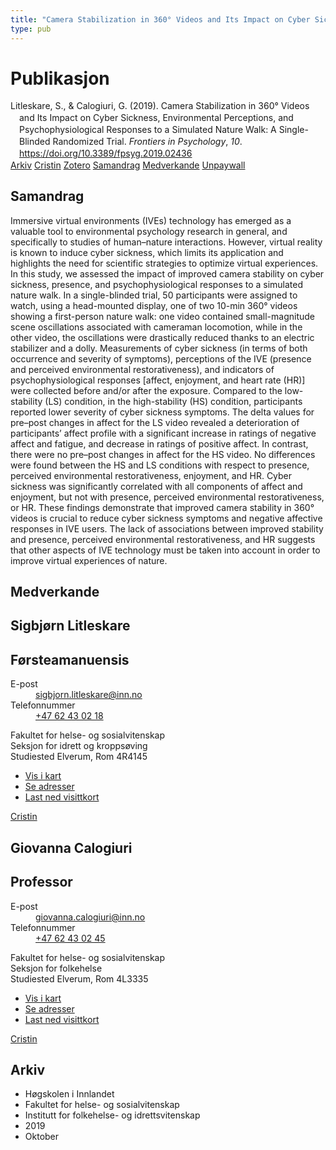 ```yaml
---
title: "Camera Stabilization in 360° Videos and Its Impact on Cyber Sickness, Environmental Perceptions, and Psychophysiological Responses to a Simulated Nature Walk: A Single-Blinded Randomized Trial"
type: pub
---
```

<h1>Publikasjon</h1>
<article id="csl-bib-container-4D6C3UR4" class="csl-bib-container">
  <div class="csl-bib-body" style="line-height: 1.35; padding-left: 1em; text-indent:-1em;">
  <div class="csl-entry">Litleskare, S., &amp; Calogiuri, G. (2019). Camera Stabilization in 360&#xB0; Videos and Its Impact on Cyber Sickness, Environmental Perceptions, and Psychophysiological Responses to a Simulated Nature Walk: A Single-Blinded Randomized Trial. <i>Frontiers in Psychology</i>, <i>10</i>. <a href="https://doi.org/10.3389/fpsyg.2019.02436">https://doi.org/10.3389/fpsyg.2019.02436</a></div>
</div>
  <div class="csl-bib-buttons">
    <a href="#taxonomy-article-4D6C3UR4" class="csl-bib-button">Arkiv</a>
    <a href="https://app.cristin.no/results/show.jsf?id=1742712" alt="Cristin URL" class="csl-bib-button">Cristin</a>
    <a href="http://zotero.org/groups/5022929/items/4D6C3UR4" alt="Zotero URL" class="csl-bib-button">Zotero</a>
    <a href="#abstract-article-4D6C3UR4" class="csl-bib-button">Samandrag</a>
    <a href="#contributors-article-4D6C3UR4" class="csl-bib-button">Medverkande</a>
    <a href="https://www.frontiersin.org/articles/10.3389/fpsyg.2019.02436/pdf" class="csl-bib-button">Unpaywall</a>
  </div>
  <div id="csl-bib-meta-container-4D6C3UR4"></div>
</article>
<div id="csl-bib-meta-4D6C3UR4" class="csl-bib-meta">
  <article id="abstract-article-4D6C3UR4" class="abstract-article">
    <h1>Samandrag</h1>
    Immersive virtual environments (IVEs) technology has emerged as a valuable tool to environmental psychology research in general, and specifically to studies of human–nature interactions. However, virtual reality is known to induce cyber sickness, which limits its application and highlights the need for scientific strategies to optimize virtual experiences. In this study, we assessed the impact of improved camera stability on cyber sickness, presence, and psychophysiological responses to a simulated nature walk. In a single-blinded trial, 50 participants were assigned to watch, using a head-mounted display, one of two 10-min 360° videos showing a first-person nature walk: one video contained small-magnitude scene oscillations associated with cameraman locomotion, while in the other video, the oscillations were drastically reduced thanks to an electric stabilizer and a dolly. Measurements of cyber sickness (in terms of both occurrence and severity of symptoms), perceptions of the IVE (presence and perceived environmental restorativeness), and indicators of psychophysiological responses [affect, enjoyment, and heart rate (HR)] were collected before and/or after the exposure. Compared to the low-stability (LS) condition, in the high-stability (HS) condition, participants reported lower severity of cyber sickness symptoms. The delta values for pre–post changes in affect for the LS video revealed a deterioration of participants’ affect profile with a significant increase in ratings of negative affect and fatigue, and decrease in ratings of positive affect. In contrast, there were no pre–post changes in affect for the HS video. No differences were found between the HS and LS conditions with respect to presence, perceived environmental restorativeness, enjoyment, and HR. Cyber sickness was significantly correlated with all components of affect and enjoyment, but not with presence, perceived environmental restorativeness, or HR. These findings demonstrate that improved camera stability in 360° videos is crucial to reduce cyber sickness symptoms and negative affective responses in IVE users. The lack of associations between improved stability and presence, perceived environmental restorativeness, and HR suggests that other aspects of IVE technology must be taken into account in order to improve virtual experiences of nature.
  </article>
  <article id="contributors-article-4D6C3UR4" class="contributors-article">
    <h1>Medverkande</h1>
    <div class="personas">
<div class="vrtx-hinn-person-card">
<div class="photo">
<i class="lar la-user-circle missing-person"></i>
</div>
<div class="info">
<hgroup><h1>Sigbjørn Litleskare</h1>
<h2>Førsteamanuensis</h2>
</hgroup><dl>
<dt>E-post</dt>
<dd>
<a href="mailto:sigbjorn.litleskare@inn.no">sigbjorn.litleskare@inn.no</a>
</dd>
<dt>Telefonnummer</dt>
<dd><a href="tel:+4762430218">
+47 62 43 02 18
</a></dd>
</dl>
<p>
Fakultet for helse- og sosialvitenskap<br>
Seksjon for idrett og kroppsøving<br>
Studiested Elverum,
Rom 4R4145
</p>
<ul class="vrtx-hinn-links">
<li><a href="https://www.google.com/maps?q=60.88156,11.53723">Vis i kart</a></li>
<li><a href="https://www.inn.no/finn-en-ansatt/sigbjorn-litleskare.html#vrtx-hinn-addresses">Se adresser</a></li>
<li><a href="https://www.inn.no/finn-en-ansatt/sigbjorn-litleskare.html?vrtx=vcf">Last ned visittkort</a></li>
</ul>
</div>
</div>
<a href="https://app.cristin.no/persons/show.jsf?id=477352" alt="Cristin URL" class="personas-cristin">Cristin</a>
</div> <div class="personas">
<div class="vrtx-hinn-person-card">
<div class="photo">
<i class="lar la-user-circle missing-person"></i>
</div>
<div class="info">
<hgroup><h1>Giovanna Calogiuri</h1>
<h2>Professor</h2>
</hgroup><dl>
<dt>E-post</dt>
<dd>
<a href="mailto:giovanna.calogiuri@inn.no">giovanna.calogiuri@inn.no</a>
</dd>
<dt>Telefonnummer</dt>
<dd><a href="tel:+4762430245">
+47 62 43 02 45
</a></dd>
</dl>
<p>
Fakultet for helse- og sosialvitenskap<br>
Seksjon for folkehelse<br>
Studiested Elverum,
Rom 4L3335
</p>
<ul class="vrtx-hinn-links">
<li><a href="https://www.google.com/maps?q=60.88177,11.53669">Vis i kart</a></li>
<li><a href="https://www.inn.no/finn-en-ansatt/giovanna-calogiuri.html#vrtx-hinn-addresses">Se adresser</a></li>
<li><a href="https://www.inn.no/finn-en-ansatt/giovanna-calogiuri.html?vrtx=vcf">Last ned visittkort</a></li>
</ul>
</div>
</div>
<a href="https://app.cristin.no/persons/show.jsf?id=358086" alt="Cristin URL" class="personas-cristin">Cristin</a>
</div>
  </article>
  <article id="taxonomy-article-4D6C3UR4" class="taxonomy-article">
    <h1>Arkiv</h1>
    <ul>
      <li>Høgskolen i Innlandet</li>
      <li>Fakultet for helse- og sosialvitenskap</li>
      <li>Institutt for folkehelse- og idrettsvitenskap</li>
      <li>2019</li>
      <li>Oktober</li>
    </ul>
  </article>
</div>
